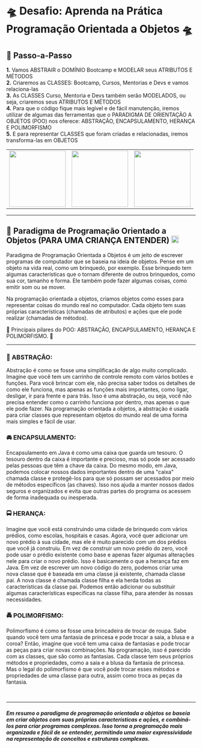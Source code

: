 # 🛸 Desafio: Aprenda na Prática Programação Orientada a Objetos 🛸

## 👣 Passo-a-Passo

<p>
<strong>	1.</strong> Vamos ABSTRAIR o DOMÍNIO Bootcamp e MODELAR seus ATRIBUTOS E MÉTODOS <br>
<strong>	2.</strong> Criaremos as CLASSES: Bootcamp, Cursos, Mentorias e Devs e vamos relaciona-las <br>
<strong>	3.</strong> As CLASSES Curso, Mentoria e Devs também serão MODELADOS, ou seja, criaremos seus ATRIBUTOS E MÉTODOS <br> 
<strong>	4.</strong> Para que o código fique mais legível e de fácil manutenção, iremos utilizar de algumas das ferramentas que o PARADIGMA DE ORIENTAÇÃO A OBJETOS (POO) nos oferece: ABSTRAÇÃO, ENCAPSULAMENTO, HERANÇA E POLIMORFISMO <br>
<strong>	5.</strong> E para representar CLASSES que foram criadas e relacionadas, iremos transforma-las em OBJETOS

<table>
  <tr>
    <td>   
        <img height="150em" src="https://cdn.midjourney.com/b1cc34bf-28db-47d3-91d4-177fdca62d80/grid_0.png"/>
    </td>
    <td>     
        <img height="150em" src="https://img.icons8.com/fluency/256/object.png"/>
    </td>
     <td>      
        <img height="150em" src="https://cdn.midjourney.com/8a21e7c2-127f-4edb-88e7-f8d89bd36be5/grid_0.png"/>
    </td>
  </tr>
</table>
</p>

---

<h2> 🎲 Paradigma de Programação Orientado a Objetos (PARA UMA CRIANÇA ENTENDER) <img height="20em" src="https://img.icons8.com/external-victoruler-linear-colour-victoruler/256/external-duck-farming-victoruler-linear-colour-victoruler.png"/>
</h2>

<p>
Paradigma de Programação Orientada a Objetos é um jeito de escrever programas de computador que se baseia na ideia de objetos. Pense em um objeto na vida real, como um brinquedo, por exemplo. Esse brinquedo tem algumas características que o tornam diferente de outros brinquedos, como sua cor, tamanho e forma. Ele também pode fazer algumas coisas, como emitir som ou se mover.

Na programação orientada a objetos, criamos objetos como esses para representar coisas do mundo real no computador. Cada objeto tem suas próprias características (chamadas de atributos) e ações que ele pode realizar (chamadas de métodos).

🔱 Principais pilares do POO: ABSTRAÇÃO, ENCAPSULAMENTO, HERANÇA E POLIMORFISMO. 🔱
</p>

---

<h3> 🚖 ABSTRAÇÃO:</h3>

<p>
Abstração é como se fosse uma simplificação de algo muito complicado. Imagine que você tem um carrinho de controle remoto com vários botões e funções. Para você brincar com ele, não precisa saber todos os detalhes de como ele funciona, mas apenas as funções mais importantes, como ligar, desligar, ir para frente e para trás. Isso é uma abstração, ou seja, você não precisa entender como o carrinho funciona por dentro, mas apenas o que ele pode fazer. Na programação orientada a objetos, a abstração é usada para criar classes que representam objetos do mundo real de uma forma mais simples e fácil de usar.
</p>

<h3> 🚘 ENCAPSULAMENTO:</h3>

<p>
Encapsulamento em Java é como uma caixa que guarda um tesouro. O tesouro dentro da caixa é importante e precioso, mas só pode ser acessado pelas pessoas que têm a chave da caixa. Do mesmo modo, em Java, podemos colocar nossos dados importantes dentro de uma "caixa" chamada classe e protegê-los para que só possam ser acessados ​​por meio de métodos específicos (as chaves). Isso nos ajuda a manter nossos dados seguros e organizados e evita que outras partes do programa os acessem de forma inadequada ou inesperada.
</p>

<h3> 🚍 HERANÇA:</h3>

<p>
Imagine que você está construindo uma cidade de brinquedo com vários prédios, como escolas, hospitais e casas. Agora, você quer adicionar um novo prédio à sua cidade, mas ele é muito parecido com um dos prédios que você já construiu. Em vez de construir um novo prédio do zero, você pode usar o prédio existente como base e apenas fazer algumas alterações nele para criar o novo prédio. Isso é basicamente o que a herança faz em Java. Em vez de escrever um novo código do zero, podemos criar uma nova classe que é baseada em uma classe já existente, chamada classe pai. A nova classe é chamada classe filha e ela herda todas as características da classe pai. Podemos então adicionar ou substituir algumas características específicas na classe filha, para atender às nossas necessidades.
</p>

<h3> 🚔 POLIMORFISMO:</h3>

<p>
Polimorfismo é como se fosse uma brincadeira de trocar de roupa. Sabe quando você tem uma fantasia de princesa e pode trocar a saia, a blusa e a coroa? Então, imagine que você tem uma caixa de fantasias e pode trocar as peças para criar novas combinações. Na programação, isso é parecido com as classes, que são como as fantasias. Cada classe tem seus próprios métodos e propriedades, como a saia e a blusa da fantasia de princesa. Mas o legal do polimorfismo é que você pode trocar esses métodos e propriedades de uma classe para outra, assim como troca as peças da fantasia.
</p>
<br>

---

##### Em resumo o paradigma de programação orientada a objetos se baseia em criar objetos com suas próprias características e ações, e combiná-los para criar programas complexos. Isso torna a programação mais organizada e fácil de se entender, permitindo uma maior expressividade na representação de conceitos e estruturas complexas.
